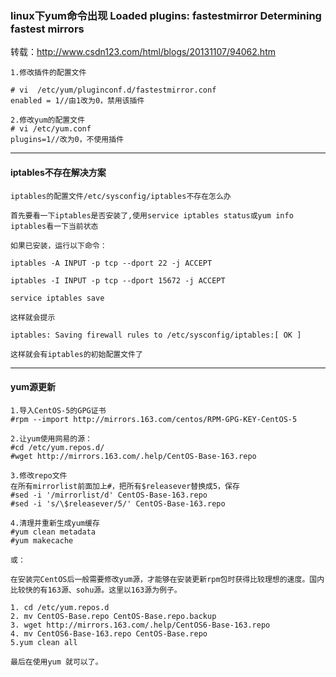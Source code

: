 

### linux下yum命令出现 Loaded plugins: fastestmirror Determining fastest mirrors
 
转载：http://www.csdn123.com/html/blogs/20131107/94062.htm

    1.修改插件的配置文件
    
    # vi  /etc/yum/pluginconf.d/fastestmirror.conf  
    enabled = 1//由1改为0，禁用该插件
    
    2.修改yum的配置文件
    # vi /etc/yum.conf
    plugins=1//改为0，不使用插件

---

#### iptables不存在解决方案

    iptables的配置文件/etc/sysconfig/iptables不存在怎么办
    
    首先要看一下iptables是否安装了,使用service iptables status或yum info iptables看一下当前状态
    
    如果已安装，运行以下命令：
    
    iptables -A INPUT -p tcp --dport 22 -j ACCEPT
    
    iptables -I INPUT -p tcp --dport 15672 -j ACCEPT
    
    service iptables save
    
    这样就会提示
    
    iptables: Saving firewall rules to /etc/sysconfig/iptables:[ OK ]
    
    这样就会有iptables的初始配置文件了

---

#### yum源更新

    1.导入CentOS-5的GPG证书
    #rpm --import http://mirrors.163.com/centos/RPM-GPG-KEY-CentOS-5
    
    2.让yum使用网易的源：
    #cd /etc/yum.repos.d/
    #wget http://mirrors.163.com/.help/CentOS-Base-163.repo
    
    3.修改repo文件
    在所有mirrorlist前面加上#，把所有$releasever替换成5，保存
    #sed -i '/mirrorlist/d' CentOS-Base-163.repo
    #sed -i 's/\$releasever/5/' CentOS-Base-163.repo
    
    4.清理并重新生成yum缓存
    #yum clean metadata
    #yum makecache
    
    或：
    
    在安装完CentOS后一般需要修改yum源，才能够在安装更新rpm包时获得比较理想的速度。国内比较快的有163源、sohu源。这里以163源为例子。
    
    1. cd /etc/yum.repos.d
    2. mv CentOS-Base.repo CentOS-Base.repo.backup
    3. wget http://mirrors.163.com/.help/CentOS6-Base-163.repo
    4. mv CentOS6-Base-163.repo CentOS-Base.repo
    5.yum clean all
    
    最后在使用yum 就可以了。